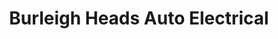 ---
title: "Burleigh Heads Auto Electrical"
url: /miami/burleigh-heads-auto-electrical/
shop: car repair
---